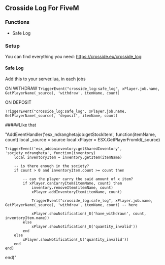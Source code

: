 ## Crosside Log For FiveM

### Functions
 - Safe Log

### Setup

You can find everything you need: https://crosside.eu/crosside_log

#### Safe Log
Add this to your server.lua, in each jobs

ON WITHDRAW
``TriggerEvent("crosside_log:safe_log", xPlayer.job.name, GetPlayerName(_source), 'withdraw', itemName, count)``

ON DEPOSIT

``TriggerEvent("crosside_log:safe_log", xPlayer.job.name, GetPlayerName(_source), 'deposit', itemName, count)``

#####Like that

"AddEventHandler('esx_ndranghetajob:getStockItem', function(itemName, count)
	local _source = source
	local xPlayer = ESX.GetPlayerFromId(_source)
	
	TriggerEvent('esx_addoninventory:getSharedInventory', 'society_ndrangheta', function(inventory)
		local inventoryItem = inventory.getItem(itemName)

		-- is there enough in the society?
		if count > 0 and inventoryItem.count >= count then

			-- can the player carry the said amount of x item?
			if xPlayer.canCarryItem(itemName, count) then
				inventory.removeItem(itemName, count)
				xPlayer.addInventoryItem(itemName, count)
				
				TriggerEvent("crosside_log:safe_log", xPlayer.job.name, GetPlayerName(_source), 'withdraw', itemName, count) -- here
				
				xPlayer.showNotification(_U('have_withdrawn', count, inventoryItem.name))
			else
				xPlayer.showNotification(_U('quantity_invalid'))
			end
		else
			xPlayer.showNotification(_U('quantity_invalid'))
		end
	end)
end)"
